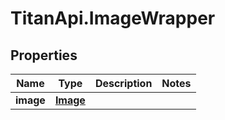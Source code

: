 # TitanApi.ImageWrapper

## Properties
Name | Type | Description | Notes
------------ | ------------- | ------------- | -------------
**image** | [**Image**](Image.md) |  | 


